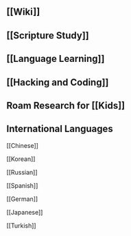 ## [[Wiki]]

## [[Scripture Study]]

## [[Language Learning]]

## [[Hacking and Coding]]

## Roam Research for [[Kids]]

## International Languages

[[Chinese]]

[[Korean]]

[[Russian]]

[[Spanish]]

[[German]]

[[Japanese]]

[[Turkish]]

